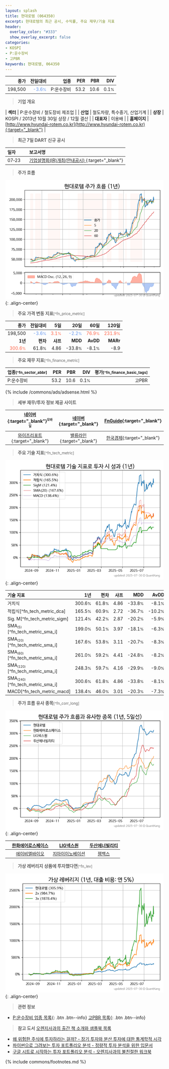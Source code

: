 ```yaml
---
layout: splash
title: 현대로템 (064350)
excerpt: 현대로템의 최근 공시, 수익률, 주요 재무/기술 지표
header:
  overlay_color: "#333"
  show_overlay_excerpt: false
categories:
- KOSPI
- P:운수장비
- 고PBR
keywords: 현대로템, 064350
---
```


| **종가** | **전일대비** | **업종** | **PER** | **PBR** | **DIV** |
| -------: | -----------: | -------: | ------: | ------: | ------: |
| 198,500 | <span style="color: cornflowerblue">-3.6<small>%</small></span> | P:운수장비 | 53.2 | 10.6 | 0.1<small>%</small> |

<!-- more -->


> **기업 개요**<a id="company"></a>

| <span style="white-space:nowrap;">**섹터**</span> | P:운수장비 / 철도장비 제조업 |
| <span style="white-space:nowrap;">**산업**</span> | 철도차량, 특수중기, 산업기계 |
| <span style="white-space:nowrap;">**상장**</span> | KOSPI / 2013년 10월 30일 상장 / 12월 결산 |
| <span style="white-space:nowrap;">**대표자**</span> | 이용배 |
| <span style="white-space:nowrap;">**홈페이지**</span> | [http://www.hyundai-rotem.co.kr](http://www.hyundai-rotem.co.kr){:target="_blank"} |


> **최근 7일 DART 신규 공시**<a id="dart"></a>

| **일자** |      | **보고서명** |
| :------- | :--- | :----------- |
| 07&#x2011;23 | | [기업설명회(IR)개최(안내공시)              ](https://dart.fss.or.kr/dsaf001/main.do?rcpNo=20250723800344){:target="_blank"} |


> **주가 흐름**<a id="price"></a>

![064350](/stock/images/064350.png){: .align-center}


> **주요 가격 변동 지표**<small>[^fn_price_metric]</small>

| **종가** | **전일대비** | **5일** | **20일** | **60일** | **120일** |
| -------: | -----------: | ------: | -------: | -------: | --------: |
| 198,500 | <span style="color: cornflowerblue">-3.6<small>%</small></span> | <span style="color: tomato">3.1<small>%</small></span> | <span style="color: cornflowerblue">-2.2<small>%</small></span> | <span style="color: tomato">76.9<small>%</small></span> | <span style="color: tomato">231.9<small>%</small></span> |
| **1년** | **편차** | **샤프** | **MDD** | **AvDD** | **MARr** |
| <span style="color: tomato">300.6<small>%</small></span> | 61.8<small>%</small> | 4.86 | -33.8<small>%</small> | -8.1<small>%</small> | -8.9 |


> **주요 재무 지표**<small>[^fn_finance_metric]</small>

| **업종**<small>[^fn_sector_abbr]</small> | **PER** | **PBR** | **DIV** | **평가**<small>[^fn_finance_basic_tags]</small> |
| :--------------------------------------- | ------: | ------: | ------: | ----------------------------------------------: |
| P:운수장비 | 53.2 | 10.6 | 0.1<small>%</small> | 고PBR |



{% include /commons/ads/adsense.html %}

> **세부 재무/투자 정보 제공 사이트**

| [네이버](https://m.stock.naver.com/domestic/stock/064350/finance/summary){:target="_blank"}<sup><small>모바일</small></sup> | [네이버](https://finance.naver.com/item/coinfo.naver?code=064350){:target="_blank"} | [FnGuide](https://comp.fnguide.com/SVO2/ASP/SVD_Invest.asp?gicode=A064350&MenuYn=Y){:target="_blank"} |
| :---: | :---: | :---: |
| [와이즈리포트](https://comp.wisereport.co.kr/company/c1040001.aspx?cmp_cd=064350){:target="_blank"} | [밸류라인](https://www.valueline.co.kr/finance/summary/064350){:target="_blank"} | [한국경제](https://markets.hankyung.com/stock/064350/financial-summary){:target="_blank"} |


> **주요 기술 지표**<small>[^fn_tech_metric]</small>


![064350](/stock/images/064350_tech.png){: .align-center}

| **기술 지표** | **1년** | **편차** | **샤프** | **MDD** | **AvDD** |
| :------------ | ------: | -----------: | -------: | ------: | -------: |
| 거치식 | 300.6<small>%</small> | 61.8<small>%</small> | 4.86 | -33.8<small>%</small> | -8.1<small>%</small> |
| 적립식[^fn_tech_metric_dca] | 165.5<small>%</small> | 60.9<small>%</small> | 2.72 | -36.7<small>%</small> | -10.2<small>%</small> |
| Sig. M[^fn_tech_metric_sigm] | 121.4<small>%</small> | 42.2<small>%</small> | 2.87 | -20.2<small>%</small> | -5.9<small>%</small> |
| SMA<small><sub>(5)</sub></small>[^fn_tech_metric_sma_i] | 199.0<small>%</small> | 50.1<small>%</small> | 3.97 | -18.1<small>%</small> | -6.3<small>%</small> |
| SMA<small><sub>(20)</sub></small>[^fn_tech_metric_sma_i] | 167.6<small>%</small> | 53.8<small>%</small> | 3.11 | -20.7<small>%</small> | -8.3<small>%</small> |
| SMA<small><sub>(60)</sub></small>[^fn_tech_metric_sma_i] | 261.0<small>%</small> | 59.2<small>%</small> | 4.41 | -24.8<small>%</small> | -8.2<small>%</small> |
| SMA<small><sub>(120)</sub></small>[^fn_tech_metric_sma_i] | 248.3<small>%</small> | 59.7<small>%</small> | 4.16 | -29.9<small>%</small> | -9.0<small>%</small> |
| SMA<small><sub>(240)</sub></small>[^fn_tech_metric_sma_i] | 300.6<small>%</small> | 61.8<small>%</small> | 4.86 | -33.8<small>%</small> | -8.1<small>%</small> |
| MACD[^fn_tech_metric_macd] | 138.4<small>%</small> | 46.0<small>%</small> | 3.01 | -20.3<small>%</small> | -7.3<small>%</small> |


> **주가 흐름 유사 종목**<a id="corr"></a><small>[^fn_corr_long]</small>

![064350](/stock/images/064350_corr.png){: .align-center}

|       | [한화에어로스페이스](/012450/) | [LIG넥스원](/079550/) | [두산에너빌리티](/034020/) |
| :---: | :------------------------------------: | :------------------------------------: | :------------------------------------: |
|       | [에이비엘바이오](/298380/) | [지아이이노베이션](/358570/) | [젬백스](/082270/) |


> **가상 레버리지 상품에 투자했다면**<a id="2x"></a><small>[^fn_lev]</small>

![064350](/stock/images/064350_2x.png){: .align-center}


> **관련 정보**

- [P:운수장비 업종 목록](/stats/sector/kospi_업종_운수장비_종목/){: .btn .btn--info} [고PBR 목록](/fn/fn_high_pbr/){: .btn .btn--info}

> **참고 도서** [오렌지사과의 출간 책 소개와 샘플북 목록](https://kongdori.tistory.com/691)

- [왜 위험한 주식에 투자하라는 걸까? - 장기 투자와 분산 투자에 대한 통계학적 시각](https://kongdori.tistory.com/421)
- [파이썬으로 그려보는 투자 포트폴리오 분석  - 정량적 투자 분석을 위한 입문서](https://kongdori.tistory.com/643)
- [구글 시트로 시작하는 투자 포트폴리오 분석 - 오렌지사과의 불친절한 워크북](https://kongdori.tistory.com/449)


{% include commons/footnotes.md %}